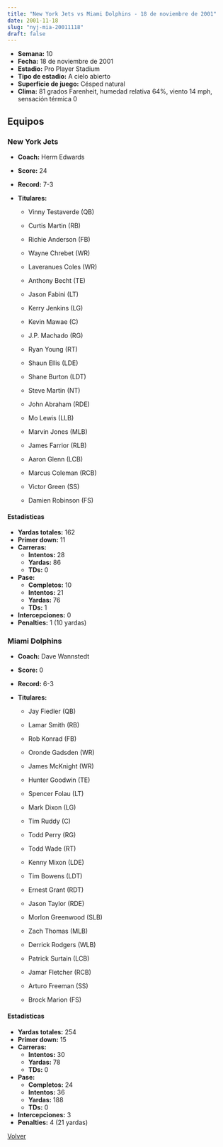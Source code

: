```yaml
---
title: "New York Jets vs Miami Dolphins - 18 de noviembre de 2001"
date: 2001-11-18
slug: "nyj-mia-20011118"
draft: false
---
```


- **Semana:** 10
- **Fecha:** 18 de noviembre de 2001
- **Estadio:** Pro Player Stadium
- **Tipo de estadio:** A cielo abierto
- **Superficie de juego:** Césped natural
- **Clima:** 81 grados Farenheit, humedad relativa 64%, viento 14 mph, sensación térmica 0

## Equipos


### New York Jets
* **Coach:** Herm Edwards
* **Score:** 24
* **Record:** 7-3
* **Titulares:** 

  * Vinny Testaverde (QB) 

  * Curtis Martin (RB) 

  * Richie Anderson (FB) 

  * Wayne Chrebet (WR) 

  * Laveranues Coles (WR) 

  * Anthony Becht (TE) 

  * Jason Fabini (LT) 

  * Kerry Jenkins (LG) 

  * Kevin Mawae (C) 

  * J.P. Machado (RG) 

  * Ryan Young (RT) 

  * Shaun Ellis (LDE) 

  * Shane Burton (LDT) 

  * Steve Martin (NT) 

  * John Abraham (RDE) 

  * Mo Lewis (LLB) 

  * Marvin Jones (MLB) 

  * James Farrior (RLB) 

  * Aaron Glenn (LCB) 

  * Marcus Coleman (RCB) 

  * Victor Green (SS) 

  * Damien Robinson (FS) 

#### Estadísticas
* **Yardas totales:** 162
* **Primer down:** 11
* **Carreras:**
  * **Intentos:** 28
  * **Yardas:** 86
  * **TDs:** 0
* **Pase:**
  * **Completos:** 10
  * **Intentos:** 21
  * **Yardas:** 76
  * **TDs:** 1
* **Intercepciones:** 0
* **Penalties:** 1 (10 yardas)

### Miami Dolphins
* **Coach:** Dave Wannstedt
* **Score:** 0
* **Record:** 6-3
* **Titulares:** 

  * Jay Fiedler (QB) 

  * Lamar Smith (RB) 

  * Rob Konrad (FB) 

  * Oronde Gadsden (WR) 

  * James McKnight (WR) 

  * Hunter Goodwin (TE) 

  * Spencer Folau (LT) 

  * Mark Dixon (LG) 

  * Tim Ruddy (C) 

  * Todd Perry (RG) 

  * Todd Wade (RT) 

  * Kenny Mixon (LDE) 

  * Tim Bowens (LDT) 

  * Ernest Grant (RDT) 

  * Jason Taylor (RDE) 

  * Morlon Greenwood (SLB) 

  * Zach Thomas (MLB) 

  * Derrick Rodgers (WLB) 

  * Patrick Surtain (LCB) 

  * Jamar Fletcher (RCB) 

  * Arturo Freeman (SS) 

  * Brock Marion (FS) 

#### Estadísticas
* **Yardas totales:** 254
* **Primer down:** 15
* **Carreras:**
  * **Intentos:** 30
  * **Yardas:** 78
  * **TDs:** 0
* **Pase:**
  * **Completos:** 24
  * **Intentos:** 36
  * **Yardas:** 188
  * **TDs:** 0
* **Intercepciones:** 3
* **Penalties:** 4 (21 yardas)


[Volver](/historia/2001)
